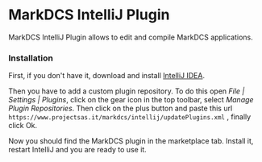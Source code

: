 # MarkDCS IntelliJ Plugin

MarkDCS IntelliJ Plugin allows to edit and compile MarkDCS applications.

### Installation

First, if you don't have it, download and install [IntelliJ IDEA](https://www.jetbrains.com/idea/).

Then you have to add a custom plugin repository. To do this open _File \| Settings \| Plugins_, click on the gear icon in the top toolbar, select _Manage Plugin Repositories_. Then click on the plus button and paste this url `https://www.projectsas.it/markdcs/intellij/updatePlugins.xml` , finally click Ok.

Now you should find the MarkDCS plugin in the marketplace tab. Install it, restart IntelliJ and you are ready to use it.

